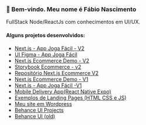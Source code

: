 <h3>👋 Bem-vindo. Meu nome é Fábio Nascimento</h3>
<p>FullStack Node/ReactJs com conhecimentos em UI/UX.</p>

             
<div><h4>Alguns projetos desenvolvidos:</h4></div>
<ul>
  <li><a target="_blank" href="https://new-appjogafacil.vercel.app">Next.js - App Joga Fácil - V2</a></li>
  <li><a target="_blank" href="https://www.figma.com/proto/n4X8DgH4oF0LdtCAHgCQkx/AppJogaFacil?page-id=203%3A582&node-id=203%3A744&scaling=min-zoom">UI Figma - App Joga Fácil</a></li>
  <li><a target="_blank" href="https://nextjs-ecommerce-demons.vercel.app">Next.js Ecommerce Demo - V2 </a></li>
  <li><a target="_blank" href="https://storybook-ecommerce-demo.vercel.app/?path=&globals=measureEnabled:false">Storybook Ecommerce - v2</a></li>
  <li><a target="_blank" href="https://github.com/fabionascimento1/nextjs-ecommerce-demo">Repositório Next.js Ecommerce V2</a></li>
  <li><a target="_blank" href="https://ecommece-nextjs-app.vercel.app">Next.js Ecommerce Demo - V1</a></li>
  <li><a target="_blank" href="https://nextjs-appjogafacil.vercel.app">Next.js - App Joga Fácil -V1</a></li>
  <li><a target="_blank" href="https://github.com/fabionascimento1/reactnative-mobile-delivery-app">Mobile Delivery App(React Native Expo)</a></li>
  <li><a target="_blank" href="https://github.com/fabionascimento1/ui-portfolio#readme">Exemplos de Landing Pages (HTML CSS e JS)</a></li>
  <li><a target="_blank" href="http://fabionascimento.netlify.com/">Meu site em Wordpress</a></li>
  <li><a target="_blank" href="https://www.behance.net/fbiodonasc">Behance UI Projects</a></li> 
  <li><a target="_blank" href="https://www.behance.net/fabiodonascimento">Behance UI (old)</a></li> 
</ul>
